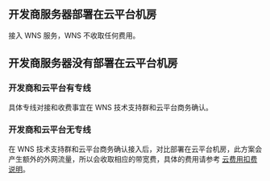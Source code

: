 ## 开发商服务器部署在云平台机房
接入 WNS 服务，WNS 不收取任何费用。
## 开发商服务器没有部署在云平台机房
### 开发商和云平台有专线 
具体专线对接和收费事宜在 WNS 技术支持群和云平台商务确认。
### 开发商和云平台无专线
在 WNS 技术支持群和云平台商务确认接入后，对比部署在云平台机房，此方案会产生额外的外网流量，所以会收取相应的带宽费，具体的费用请参考 [云费用扣费说明](http://tce.fsphere.cn/doc/product/213/%E8%B4%AD%E4%B9%B0%E7%BD%91%E7%BB%9C%E5%B8%A6%E5%AE%BD)。
